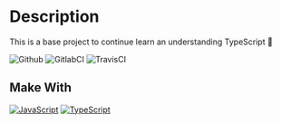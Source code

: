 # Description
This is a base project to continue learn an understanding TypeScript 


![Github](https://github.com/zearkiatos/typescript-bases-kata/actions/workflows/action.yml/badge.svg)
![GitlabCI](https://gitlab.com/caprilespe/typescript-bases-kata/badges/develop/pipeline.svg)
![TravisCI](https://api.travis-ci.com/zearkiatos/typescript-bases-kata.svg?branch=develop)

## Make With
[![JavaScript](https://img.shields.io/badge/javascript-ead547?style=for-the-badge&logo=javascript&logoColor=white&labelColor=000000)]()
[![TypeScript](https://img.shields.io/badge/TypeScript-2f72bc?style=for-the-badge&logo=typescript&logoColor=white&labelColor=000000)]()